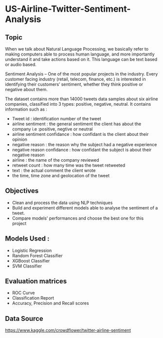 ﻿# US-Airline-Twitter-Sentiment-Analysis

## Topic

When we talk about  Natural Language Processing, we basically refer to making computers able to process human language, and more importantly understand it and take actions based on it. This language can be text based or audio based. 

Sentiment Analysis – One of the most popular projects in the industry. Every customer facing industry (retail, telecom, finance, etc.) is interested in identifying their customers’ sentiment, whether they think positive or negative about them.

The dataset contains more than 14000 tweets data samples about six airline companies, classified into 3 types: positive, negative, neutral. It contains information such as :

- Tweet id : identification number of the tweet
- airline sentiment : the general sentiment the client has about the company i.e :positive, negtive or neutral
- airline sentiment confidance : how confidant is the client about their opinion
- negative reason : the reason why the subject had a negative experience
- negative reason confidance : how confidant the subject is about their negative reason
- airline : the name of the company reviewed
- retweet count : how many time was the tweet retweeted
- text : the actual comment the client wrote
- the time, time zone and geolocation of the tweet


## Objectives

- Clean and process the data using NLP techniques
- Build and experiment different models able to analyse the sentiment of a tweet.
- Compare models' performances and choose the best one for this project



## Models Used :
- Logistic Regression
- Random Forest Classifier
- XGBoost Classifier
- SVM Classifier


## Evaluation matrices
- ROC Curve
- Classification Report
- Accuracy, Precision and Recall scores



## Data Source
https://www.kaggle.com/crowdflower/twitter-airline-sentiment
